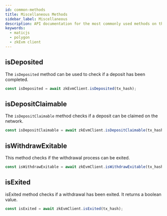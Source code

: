 ```yaml
---
id: common-methods
title: Miscellaneous Methods
sidebar_label: Miscellaneous
description: API documentation for the most commonly used methods on the Polygon zkEVM network.
keywords:
  - maticjs
  - polygon
  - zkEvm client
---
```


## isDeposited

The `isDeposited` method can be used to check if a deposit has been completed.

```js
const isDeposited = await zkEvmClient.isDeposited(tx_hash);
```

## isDepositClaimable

The `isDepositClaimable` method checks if a deposit can be claimed on the network.

```js
const isDepositClaimable = await zkEvmClient.isDepositClaimable(tx_hash);
```

## isWithdrawExitable

This method checks if the withdrawal process can be exited.

```js
const isWithdrawExitable = await zkEvmClient.isWithdrawExitable(tx_hash);
```

## isExited

isExited method checks if a withdrawal has been exited. It returns a boolean value.

```js
const isExited = await zkEvmClient.isExited(tx_hash);
```
